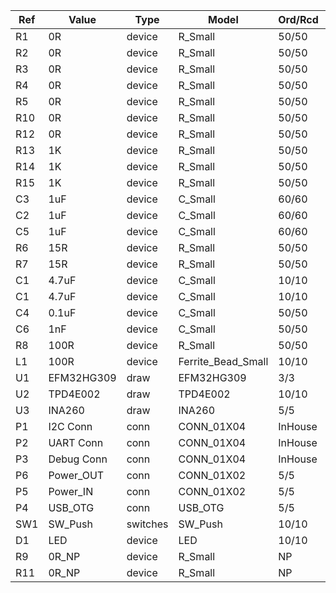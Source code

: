 


| Ref | Value      | Type     | Model              | Ord/Rcd |   |         |   |         |
|-----|------------|----------|--------------------|---------|---|---------|---|---------|
| R1  | 0R         | device   | R_Small            |  50/50  |   |         |   |         |
| R2  | 0R         | device   | R_Small            |  50/50  |   |         |   |         |
| R3  | 0R         | device   | R_Small            |  50/50  |   |         |   |         |
| R4  | 0R         | device   | R_Small            |  50/50  |   |         |   |         |
| R5  | 0R         | device   | R_Small            |  50/50  |   |         |   |         |
| R10 | 0R         | device   | R_Small            |  50/50  |   |         |   |         |
| R12 | 0R         | device   | R_Small            |  50/50  |   |         |   |         |
| R13 | 1K         | device   | R_Small            |  50/50  |   |         |   |         |
| R14 | 1K         | device   | R_Small            |  50/50  |   |         |   |         |
| R15 | 1K         | device   | R_Small            |  50/50  |   |         |   |         |
| C3  | 1uF        | device   | C_Small            |  60/60  |   |         |   |         |
| C2  | 1uF        | device   | C_Small            |  60/60  |   |         |   |         |
| C5  | 1uF        | device   | C_Small            |  60/60  |   |         |   |         |
| R6  | 15R        | device   | R_Small            |  50/50  |   |         |   |         |
| R7  | 15R        | device   | R_Small            |  50/50  |   |         |   |         |
| C1  | 4.7uF      | device   | C_Small            |  10/10  |   |         |   |         |
| C1  | 4.7uF      | device   | C_Small            |  10/10  |   |         |   |         |
| C4  | 0.1uF      | device   | C_Small            |  50/50  |   |         |   |         |
| C6  | 1nF        | device   | C_Small            |  50/50  |   |         |   |         |
| R8  | 100R       | device   | R_Small            |  50/50  |   |         |   |         |
| L1  | 100R       | device   | Ferrite_Bead_Small |  10/10  |   |         |   |         |
| U1  | EFM32HG309 | draw     | EFM32HG309         |  3/3    |   |         |   |         |
| U2  | TPD4E002   | draw     | TPD4E002           |  10/10  |   |         |   |         |
| U3  | INA260     | draw     | INA260             |  5/5    |   |         |   |         |
| P1  | I2C Conn   | conn     | CONN_01X04         | InHouse |   |         |   |         |
| P2  | UART Conn  | conn     | CONN_01X04         | InHouse |   |         |   |         |
| P3  | Debug Conn | conn     | CONN_01X04         | InHouse |   |         |   |         |
| P6  | Power_OUT  | conn     | CONN_01X02         |  5/5    |   |         |   |         |
| P5  | Power_IN   | conn     | CONN_01X02         |  5/5    |   |         |   |         |
| P4  | USB_OTG    | conn     | USB_OTG            |  5/5    |   |         |   |         |
| SW1 | SW_Push    | switches | SW_Push            |  10/10  |   |         |   |         |
| D1  | LED        | device   | LED                |  10/10  |   |         |   |         |
| R9  | 0R_NP      | device   | R_Small            |  NP     |   |         |   |         |
| R11 | 0R_NP      | device   | R_Small            |  NP     |   |         |   |         |
